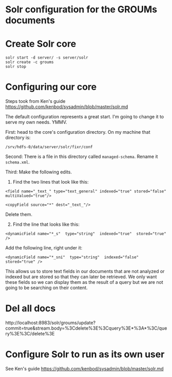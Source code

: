 # Solr configuration for the GROUMs documents

# Create Solr core
```
solr start -d server/ -s server/solr
solr create -c groums
solr stop
```

# Configuring our core
Steps took from Ken's guide https://github.com/kenbod/sysadmin/blob/master/solr.md

The default configuration represents a great start. I'm going to change it to serve my own needs. YMMV.

First: head to the core's configuration directory. On my machine that directory is:

`/srv/hdfs-0/data/server/solr/fixr/conf`

Second: There is a file in this directory called `managed-schema`. Rename it `schema.xml`.

Third: Make the following edits.

1. Find the two lines that look like this:

  `<field name="_text_" type="text_general" indexed="true" stored="false" multiValued="true"/>`

  `<copyField source="*" dest="_text_"/>`
  
  Delete them.
  
2. Find the line that looks like this:

  `<dynamicField name="*_s"  type="string"  indexed="true"  stored="true" />`
  
  Add the following line, right under it:
  
  `<dynamicField name="*_sni"  type="string"  indexed="false"  stored="true" />`
  
  This allows us to store text fields in our documents that are not analyzed or indexed but are stored so that they can later be retrieved. We only want these fields so we can display them as the result of a query but we are not going to be searching on their content.


# Del all docs
http://localhost:8983/solr/groums/update?commit=true&stream.body=%3Cdelete%3E%3Cquery%3E*%3A*%3C/query%3E%3C/delete%3E

# Configure Solr to run as its own user
See Ken's guide https://github.com/kenbod/sysadmin/blob/master/solr.md
